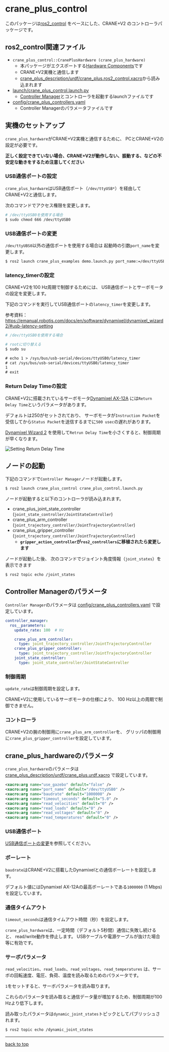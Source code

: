 # crane_plus_control

このパッケージは[ros2_control](https://github.com/ros-controls/ros2_control)
をベースにした、CRANE+V2 のコントローラパッケージです。

## ros2_control関連ファイル

- `crane_plus_control::CranePlusHardware (crane_plus_hardware)`
  - 本パッケージがエクスポートする[Hardware Components](https://ros-controls.github.io/control.ros.org/getting_started.html#hardware-components)です
  - CRANE+V2実機と通信します
  - [crane_plus_description/urdf/crane_plus.ros2_control.xacro](../crane_plus_description/urdf/crane_plus.ros2_control.xacro)から読み込まれます
- [launch/crane_plus_control.launch.py](./launch/crane_plus_control.launch.py)
  - [Controller Manager](https://ros-controls.github.io/control.ros.org/getting_started.html#controller-manager)とコントローラを起動するlaunchファイルです
- [config/crane_plus_controllers.yaml](./config/crane_plus_controllers.yaml)
  - Controller Managerのパラメータファイルです

## 実機のセットアップ

`crane_plus_hardware`がCRANE+V2実機と通信するために、
PCとCRANE+V2の設定が必要です。

**正しく設定できていない場合、CRANE+V2が動作しない、振動する、などの不安定な動きをするため注意してください**

### USB通信ポートの設定

`crane_plus_hardware`はUSB通信ポート（`/dev/ttyUSB*`）を経由してCRANE+V2と通信します。

次のコマンドでアクセス権限を変更します。

```sh
# /dev/ttyUSB0を使用する場合
$ sudo chmod 666 /dev/ttyUSB0
```

### USB通信ポートの変更

`/dev/ttyUBS0`以外の通信ポートを使用する場合は
起動時の引数`port_name`を変更します。

```sh
$ ros2 launch crane_plus_examples demo.launch.py port_name:=/dev/ttyUSB0
```

### latency_timerの設定

CRANE+V2を100 Hz周期で制御するためには、
USB通信ポートとサーボモータの設定を変更します。

下記のコマンドを実行してUSB通信ポートの`latency_timer`を変更します。

参考資料：https://emanual.robotis.com/docs/en/software/dynamixel/dynamixel_wizard2/#usb-latency-setting

```sh
# /dev/ttyUSB0を使用する場合

# rootに切り替える
$ sudo su
```

```txt
# echo 1 > /sys/bus/usb-serial/devices/ttyUSB0/latency_timer
# cat /sys/bus/usb-serial/devices/ttyUSB0/latency_timer
1
# exit
```

### Return Delay Timeの設定

CRANE+V2に搭載されているサーボモータ[Dynamixel AX-12A](https://emanual.robotis.com/docs/en/dxl/ax/ax-12a/)
には`Return Delay Time`というパラメータがあります。

デフォルトは250がセットされており、
サーボモータが`Instruction Packet`を受信してから`Status Packet`を送信するまでに`500 usec`の遅れがあります。

[Dynamixel Wizard 2](https://emanual.robotis.com/docs/en/software/dynamixel/dynamixel_wizard2/)
を使用して`Retrun Delay Time`を小さくすると、制御周期が早くなります。

![Setting Return Delay Time](https://rt-net.github.io/images/crane-plus/setting_return_delay_time.png)

## ノードの起動

下記のコマンドで`Controller Manager`ノードが起動します。

```sh
$ ros2 launch crane_plus_control crane_plus_control.launch.py 
```

ノードが起動すると以下のコントローラが読み込まれます。

- crane_plus_joint_state_controller (`joint_state_controller/JointStateController`)
- crane_plus_arm_controller (`joint_trajectory_controller/JointTrajectoryController`)
- crane_plus_gripper_controller (`joint_trajectory_controller/JointTrajectoryController`)
  - **`gripper_action_controller`が`ros2_controllers`に移植されたら変更します**

ノードが起動した後、
次のコマンドでジョイント角度情報（`joint_states`）を表示できます

```sh
$ ros2 topic echo /joint_states
```

## Controller Managerのパラメータ

`Controller Manager`のパラメータは
[config/crane_plus_controllers.yaml](./config/crane_plus_controllers.yaml)
で設定しています。

```yaml
controller_manager:
  ros__parameters:
    update_rate: 100  # Hz

    crane_plus_arm_controller:
      type: joint_trajectory_controller/JointTrajectoryController
    crane_plus_gripper_controller:
      type: joint_trajectory_controller/JointTrajectoryController
    joint_state_controller:
      type: joint_state_controller/JointStateController
```

### 制御周期

`update_rate`は制御周期を設定します。

CRANE+V2に使用しているサーボモータの仕様により、
100 Hz以上の周期で制御できません。

### コントローラ

CRANE+V2の腕の制御用に`crane_plus_arm_controller`を、
グリッパの制御用に`crane_plus_gripper_controller`を設定しています。

## crane_plus_hardwareのパラメータ

`crane_plus_hardware`のパラメータは
[crane_plus_description/urdf/crane_plus.urdf.xacro](../crane_plus_description/urdf/crane_plus.urdf.xacro)
で設定しています。

```xml
<xacro:arg name="use_gazebo" default="false" />
<xacro:arg name="port_name" default="/dev/ttyUSB0" />
<xacro:arg name="baudrate" default="1000000" />
<xacro:arg name="timeout_seconds" default="5.0" />
<xacro:arg name="read_velocities" default="0" />
<xacro:arg name="read_loads" default="0" />
<xacro:arg name="read_voltages" default="0" />
<xacro:arg name="read_temperatures" default="0" />
```

### USB通信ポート

[USB通信ポートの変更](#usb通信ポートの変更)を参照してください。

### ボーレート

`baudrate`はCRANE+V2に搭載したDynamixelとの通信ボーレートを設定します。

デフォルト値にはDynamixel AX-12Aの最高ボーレートである`1000000` (1 Mbps)を設定しています。

### 通信タイムアウト

`timeout_seconds`は通信タイムアウト時間（秒）を設定します。

`crane_plus_hardware`は、一定時間（デフォルト5秒間）通信に失敗し続けると、
read/write動作を停止します。
USBケーブルや電源ケーブルが抜けた場合等に有効です。

### サーボパラメータ

`read_velocities`、`read_loads`、`read_voltages`、`read_temperatures`
は、サーボの回転速度、電圧、負荷、温度を読み取るためのパラメータです。

`1`をセットすると、サーボパラメータを読み取ります。

これらのパラメータを読み取ると通信データ量が増加するため、制御周期が100 Hzより低下します。

読み取ったパラメータは`dynamic_joint_states`トピックとしてパブリッシュされます。

```sh
$ ros2 topic echo /dynamic_joint_states
```

---

[back to top](#crane_plus_control)
